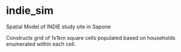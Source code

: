 # indie_sim
Spatial Model of INDIE study site in Sapone

Constructs grid of 1x1km square cells populated based on households enumerated within each cell.
